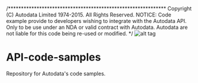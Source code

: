 /*************************************************************
Copyright (C) Autodata Limited 1974-2015.
All Rights Reserved.
NOTICE: Code example provide to developers wishing to integrate with the
Autodata API. Only to be use under an NDA or valid contract with Autodata.
Autodata are not liable for this code being re-used or modified.
*/
![alt tag](https://github.com/AutodataGroup/API-code-samples/blob/master/Images/autodata_logo_poweredby.jpg)
# API-code-samples

Repository for Autodata's code samples.


